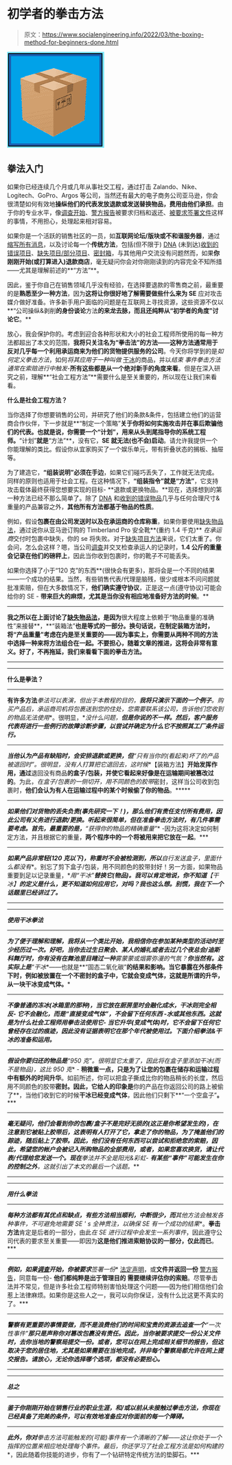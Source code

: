 # 初学者的拳击方法

> 原文：<https://www.socialengineering.info/2022/03/the-boxing-method-for-beginners-done.html>

[![](img/b9eceeeb13822a78cd14c830d619c357.png)](https://blogger.googleusercontent.com/img/a/AVvXsEhO4yNaVKmZ6PoYpVbbp_kJ4BDYPaH4rc2x2E9pmpzFhjDTT3ShwjmTaq3oJZGwC6G97P2-RsM0IkzkJqYk46GeakrAs3qpV0JdiwIm6Bc1Ieqm9duqXXEr4CraI8cGqMwFJg0mWPdiphgV14a9zO0s-KzO4cs4hMOgoFKEgcdDb1BJy0ZP4ptp0SLs=s226)

## **拳法入门**

如果你已经连续几个月或几年从事社交工程，通过打击 Zalando、Nike、Logitech、GoPro、Argos 等公司，当然还有最大的电子商务公司亚马逊，你会很清楚如何有效地**操纵他们的代表发放退款或发送替换物品，费用由他们承担**。由于你的专业水平，像[调查开始](https://www.socialengineers.net/2020/04/company-investigation.html)、[警方报告](https://www.socialengineers.net/2021/01/filing-police-report.html)被要求归档和返还、[被要求签署文件](https://www.socialengineers.net/2021/05/asked-to-sign-documents.html)这样的事情，不用担心，处理起来相对容易。

 

如果你是一个活跃的销售社区的一员，如**互联网论坛/版块或不和谐服务器**，通过[缩写所有消息](https://www.socialengineers.net/2020/03/what-does-seing-mean.html)，以及讨论每一个**传统方法**，包括(但不限于) [DNA](https://www.socialengineers.net/2020/08/the-dna-method.html) (未到达)[收到的错误项目](https://www.socialengineers.net/2020/07/wrong-item-received-method.html)、[缺失项目/部分项目](https://www.socialengineers.net/2021/06/missing-item-partial-methods.html)、[密封箱](https://www.socialengineers.net/2020/05/the-sealed-box-method.html)，与其他用户交流没有问题然而，如果**你刚刚开始(或打算进入)退款商店**，毫无疑问你会对你刚刚读到的内容完全不知所措——尤其是理解前述的**“方法”**。

 

因此，鉴于你自己在销售领域几乎没有经验，在选择要退款的零售商之前，最重要的是**熟悉至少一种方法**，因为**这将让你很好地了解需要做些什么来为 SE** 应对攻击媒介做好准备。许多新手用户面临的问题是在互联网上寻找资源，这些资源不仅以**“公司操纵&剥削**的身份谈论**方法**的来龙去脉，而且还纯粹从“初学者的角度”讨论它**。**

 

放心，我会保护你的。考虑到迎合各种形状和大小的社会工程师所使用的每一种方法都超出了本文的范围，**我将只关注名为“拳击法”**的方法——这种方法通常用于反对几乎每一个**利用承运商来为他们的货物提供服务的公司**。今天你将学到的是*如何定义拳击方法*，如何*将其应用于一种叫做* [干冰](https://www.socialengineers.net/2020/06/seing-using-dry-ice.html)的商品，并以*结束* *事件拳击方法通常在索赔进行中触发*-**所有这些都是从一个绝对新手的角度来看**。但是在深入研究之前，理解**“社会工程方法”**需要什么是至关重要的，所以现在让我们来看看。

 

 

**什么是社会工程方法？**

 

当你选择了你想要销售的公司，并研究了他们的条款&条件，包括建立他们的运营商合作伙伴，下一步就是**“制定一个策略”**关于你将如何实施攻击并在事后欺骗他们的代表。也就是说，**你需要一个“计划”，用来从头到尾指导你的系统工程师**。**“计划”**就是**“方法”**，没有它，**SE 就无法(也不会)启动**。请允许我提供一个你能理解的类比。假设你从宜家购买了一个娱乐单元，带有折叠状态的搁板、抽屉等。

 

为了建造它，**“组装说明”必须在手边**，如果它们碰巧丢失了，工作就无法完成。同样的原则也适用于社会工程。在这种情况下，**“组装指令”**就是**“方法”**，它支持攻击载体最终获得您想要实现的目标- **退款或更换物品。**现在，选择想到的第一种方法已经不那么简单了。除了 [DNA](https://www.socialengineers.net/2020/08/the-dna-method.html) 和[收到的错误物品](https://www.socialengineers.net/2020/07/wrong-item-received-method.html)几乎与任何合理尺寸&重量的产品兼容之外，**其他所有方法都基于物品的性质**。

 

例如，假设**包裹在由公司发送时以及在承运商的仓库称重**，如果你要使用[缺失物品法](https://www.socialengineers.net/2020/09/the-missing-item-method-done.html)，通过说你从亚马逊订购的 Timberland Pro 安全靴**(重约 1.4 千克)** *在承运商*交付时包裹中缺失，你的 se 将失败。对于[缺失项目方法](https://www.socialengineers.net/2020/09/the-missing-item-method-done.html)来说，它们太重了。你会问，怎么会这样？嗯，当公司[调查](https://www.socialengineers.net/2020/04/company-investigation.html)并交叉检查承运人的记录时，**1.4 公斤的重量会记录在他们的磅秤上**，因此当你收到包裹时，你的靴子不可能丢失。

 

如果你选择了小于“120 克”的东西**(很快会有更多)，那将会是一个不同的结果——一个成功的结果。当然，有些销售代表/代理是脑残，很少或根本不问问题就批准索赔，但在大多数情况下，**他们确实遵守协议**，正是这一点(遵守协议)可能会给你的 SE - **带来巨大的麻烦，尤其是当你没有相应地准备好方法的时候**。**

 ****

**我之所以在上面讨论了[缺失物品法](https://www.socialengineers.net/2020/09/the-missing-item-method-done.html)，是因为**很大程度上依赖于“物品重量的准确性”来接替**，**“装箱法”**也是等式的一部分。换句话说，在制定装箱方法时，**将“产品重量”考虑在内是至关重要的——因为事实上，你需要从两种不同的方法**中选择一种来将方法组合在一起。不要担心，随着文章的推进，这将会非常有意义。好了，不再拖延，我们来看看下面的拳击方法。**

 ****

 ****

****什么是拳法？****

 ****

**有许多方法***拳法**可以表演，但出于本教程的目的，**我将只演示下面的一个例子**。购买产品后，承运商司机将包裹送到您的住处，您需要**联系该公司，告诉他们您收到的物品无法使用**。很明显，**没什么问题，**但是你说的不一样。然后，客户服务代表将进行一些例行的故障诊断步骤，以尝试并确定为什么它不按照其工厂条件运行。***

 ******

***当他认为产品有缺陷时，会安排退款或更换，但**“只有当你的(看起来)坏了的产品被退回时”**。很明显，没有人打算把它退回去，这时候**【装箱方法】**开始发挥作用，通过**退回没有商品**的盒子/包装，并使它看起来好像是在运输期间被篡改过的**。为此，*在盒子/包裹的一侧切开，用不同颜色的胶带*密封，这样当公司收到包裹时，**他们会认为有人在运输过程中的某个时候偷了你的物品**。*****

 ******

***如果他们对货物的丢失负责(事先研究一下！)，那么他们有责任支付所有费用，因此公司有义务进行退款/更换。听起来很简单，但在准备拳击方法时，有几件事需要考虑。首先，最重要的是，**“获得你的物品的精确重量”** -因为这将决定如何制定方法，并且根据它的重量，**两个程序中的一个将被用来把它放在一起**。***

 ******

***如果产品非常轻(120 克以下)，称重时不会被检测到，所以**自行发送盒子，里面什么都没有**。别忘了剪下盒子/包装，用不同颜色的胶带封好！另一方面，如果物品重要到足以记录重量，**用“干冰”**替换它(物品)。我可以肯定地说，你不知道**【干冰】**的定义是什么，更不知道如何应用它，对吗？我也这么想。别慌，我在下一个话题里已经讲过了。***

 ******

 ******

*****使用干冰拳法*****

 ******

***为了便于理解和理解，我将从一个类比开始，我相信你在参加某种类型的活动时至少经历过一次。好吧，当你去过生日聚会、某人的婚礼或者去过几个夜总会/迪斯科舞厅时，你有没有在舞池里目睹过一种**雾蒙蒙或烟雾弥漫的气氛？**你当然有。这实际上是**“干冰**——也就是**“固态二氧化碳”**的结果和影响。当它暴露在外部条件下时，例如被放置在一个不密封的盒子中，它就会变成气体，这就是所谓的升华，从一块干冰变成气体。***

 ******

***不像普通的冻冰(冰箱里的那种)，当它放在厨房里时会融化成水，干冰则完全相反- **它不会融化，而是“直接变成气体”，不会留下任何东西** -水或其他东西。这就是为什么社会工程师用拳击法使用它- **当它升华(变成气体)时，它不会留下任何它曾经存在过的痕迹**，因此没有证据表明它在那个年代被使用过。下面介绍拳法&干冰的准备和运用。***

 ******

***假设你要归还的物品是**“950 克”**。很明显它太重了，因此将在盒子里添加干冰(而不是物品)**，这比 950 克** - **稍微重一点，只是为了让您的包裹在储存和运输过程中有额外的时间升华**。如前所述，你可以把盒子撕成比你的物品稍长的长度，然后用不同颜色的胶带**密封。因此，它给人的印象是**你的产品在你返回公司的路上被偷了**，当他们收到它的时候**干冰已经变成气体**，因此他们只剩下**“一个空盒子”**。*****

 ******

***毫无疑问，他们会看到你的包裹/盒子不是完好无损的(这正是你希望发生的)，在注意到它被贴上胶带后，**这表明有人打开了它，拿走了你的物品，为了掩盖他们的踪迹，随后贴上了胶带**。因此，他们没有任何东西可以尝试和拒绝您的索赔，因此，希望您的帐户会被记入所购物品的全部费用，或者，如果您喜欢换货，请让代表/代理给您发送一个。现在**拳法**并不全是阳光&彩虹- **有某些“事件”可能发生在你的控制之外**，这就引出了本文的最后一个话题。***

 ******

 ******

*****用什么拳法*****

 ******

***每种方法都有其优点和缺点，有些方法相当顺利，中断很少，而**其他方法会触发各种事件，不可避免地需要 SE ' s 全神贯注，以确保 SE 有一个成功的结果**。**拳击方法**肯定是后者的一部分，由此*在 SE 进行过程中会发生一系列事件*，因此遵守公司代表的要求至关重要——即因为**这是他们推进索赔协议的一部分，仅此而已**。***

 ******

***例如，如果[调查](https://www.socialengineers.net/2020/04/company-investigation.html)开始，你被要求**签署一份** [法定声明](https://www.socialengineers.net/2020/06/asked-to-sign-stat-dec.html)，或**文件并返回一份** [警方报告](https://www.socialengineers.net/2021/01/filing-police-report.html)，同意每一份- **他们都纯粹是出于管理目的** **需要继续评估你的索赔**。尽管拳击法并不常见，但是许多社会工程师特别害怕处理这个问题——因为他们相信他们会惹上法律麻烦。如果你是这些人之一，我可以向你保证，没有什么比这更不真实的了。***

 ******

***警察有更重要的事情要做，而不是浪费他们的时间和宝贵的资源去追查一个**“一次性事件”**那只是声称你对篡改包裹没有责任。因此，当你被要求提交一份公关文件时，**去你当地的警察局提交一份**。或者，**您可以在网上完成相关细节的报告**，但这取决于您的居住地，尤其是如果需要在当地完成，**并非每个警察局都允许在网上提交报告**。请放心，无论你选择哪个选项，都没有必要担心。***

 ******

 ******

*****总之*****

 ******

***鉴于你刚刚开始在销售行业的职业生涯，和/或以前从未接触过拳击方法，**你现在已经具备了完美的条件，可以有效地准备应对你面前的每一个障碍**。***

 ******

***此外，你对**拳击方法可能触发**的(可能)事件有一个清晰的了解——这让你处于一个指挥的位置来相应地处理每个事件。最后，你还**学习了社会工程方法是如何构建的**，因此随着你技能的进步，你有了一个钻研特定传统方法的垫脚石。***